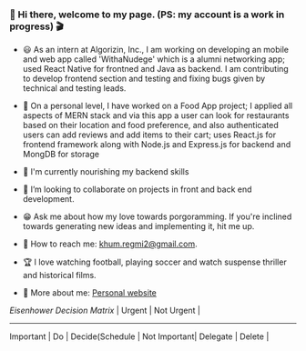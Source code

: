 
### 🌇 Hi there, welcome to my page. (PS: my account is a work in progress) 🎬
    

<!--
**khumRegmi/khumRegmi** is a ✨ _special_ ✨ repository because its `README.md` (this file) appears on your GitHub profile.

Here are some ideas to get you started:
-->
- 😃 As an intern at Algorizin, Inc., I am working on developing an mobile and web app called 'WithaNudege' which is a alumni networking app; used React Native for frontned and Java as backend. I am contributing to develop frontend section and testing and fixing bugs given by technical and testing leads.  

- 💬 On a personal level, I have worked on a Food App project; I applied all aspects of MERN stack and via this app a user can look for restaurants based on their location and food preference, and also authenticated users can add reviews and add items to their cart; uses React.js for frontend framework along with Node.js and Express.js for backend and MongDB for storage

- 📝 I'm currently nourishing my backend skills

- 👯 I’m looking to collaborate on projects in front and back end development.

- 😁 Ask me about how my love towards porgoramming. If you're inclined towards generating new ideas and implementing it, hit me up.

- 📧 How to reach me: khum.regmi2@gmail.com.

- 🏆 I love watching football, playing soccer and watch suspense thriller and historical films.

- 🔆 More about me: [Personal website](https://khum.algorizin.com/)


_Eisenhower Decision Matrix_
             | Urgent        | Not Urgent       |
------------- --------------   ----------------- 
Important    |   Do          |  Decide(Schedule |
Not Important|  Delegate     |   Delete         |

